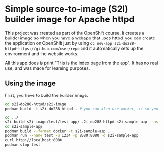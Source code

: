 # Simple source-to-image (S2I) builder image for Apache httpd
This project was created as part of the OpenShift course. It creates a builder image so when you have a webapp that uses httpd, you can create the application on OpenShift just by using `oc new-app s2i-do288-httpd~https://github.com/user/repo` and it automatically sets up the environment and the website works.

All this app does is print "This is the index page from the app". It has no real use, and was made for learning purposes.

## Using the image
First, you have to build the builder image. 
```bash
cd s2i-do288-httpd/s2i-image
podman build -t s2i-do288-httpd . # you can also use docker, if so you will

cd ../
s2i build s2i-image/test/test-app/ s2i-do288-httpd s2i-sample-app --as-dockerfile s2i-sample-app/Dockerfile
cd s2i-sample-app
podman build --format docker -t s2i-sample-app .
podman run --name test -u 1234 -p 8080:8080 -d s2i-sample-app
curl http://localhost:8080
podman stop test
```